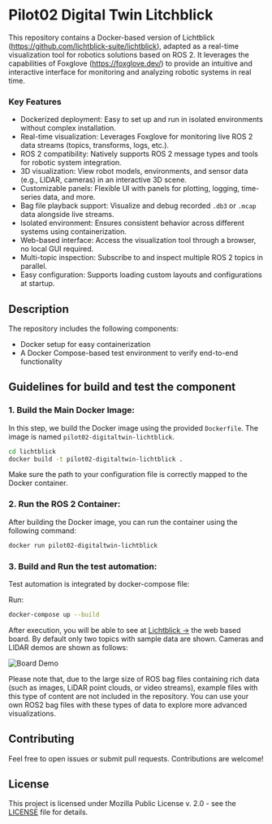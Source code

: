 # Pilot02 Digital Twin Litchblick
This repository contains a Docker-based version of Lichtblick (https://github.com/lichtblick-suite/lichtblick), adapted as a real-time visualization tool for robotics solutions based on ROS 2. It leverages the capabilities of Foxglove (https://foxglove.dev/) to provide an intuitive and interactive interface for monitoring and analyzing robotic systems in real time.

### Key Features

- Dockerized deployment: Easy to set up and run in isolated environments without complex installation.
- Real-time visualization: Leverages Foxglove for monitoring live ROS 2 data streams (topics, transforms, logs, etc.).
- ROS 2 compatibility: Natively supports ROS 2 message types and tools for robotic system integration.
- 3D visualization: View robot models, environments, and sensor data (e.g., LIDAR, cameras) in an interactive 3D scene.
- Customizable panels: Flexible UI with panels for plotting, logging, time-series data, and more.
- Bag file playback support: Visualize and debug recorded `.db3` or `.mcap` data alongside live streams.
- Isolated environment: Ensures consistent behavior across different systems using containerization.
- Web-based interface: Access the visualization tool through a browser, no local GUI required.
- Multi-topic inspection: Subscribe to and inspect multiple ROS 2 topics in parallel.
- Easy configuration: Supports loading custom layouts and configurations at startup.

## Description

The repository includes the following components:
- Docker setup for easy containerization
- A Docker Compose-based test environment to verify end-to-end functionality

## Guidelines for build and test the component 

### 1. **Build the Main Docker Image:**

In this step, we build the Docker image using the provided `Dockerfile`. The image is named `pilot02-digitaltwin-lichtblick`.

```bash
cd lichtblick
docker build -t pilot02-digitaltwin-lichtblick .
```
Make sure the path to your configuration file is correctly mapped to the Docker container.

### 2. **Run the ROS 2 Container:**

After building the Docker image, you can run the container using the following command:

```bash
docker run pilot02-digitaltwin-lichtblick
```

### 3. **Build and Run the test automation:**

Test automation is integrated by docker-compose file:

Run: 
```bash
docker-compose up --build
```
After execution, you will be able to see at [Lichtblick →](https://localhost:8080) the web based board. By default only two topics with sample data are shown. Cameras and LIDAR demos are shown as follows:

![Board Demo](./test/pilot02-digitaltwin-lichtblick.gif)

Please note that, due to the large size of ROS bag files containing rich data (such as images, LiDAR point clouds, or video streams), example files with this type of content are not included in the repository. You can use your own ROS2 bag files with these types of data to explore more advanced visualizations.

## Contributing

Feel free to open issues or submit pull requests. Contributions are welcome!

## License

This project is licensed under Mozilla Public License v. 2.0 - see the [LICENSE](LICENSE) file for details.